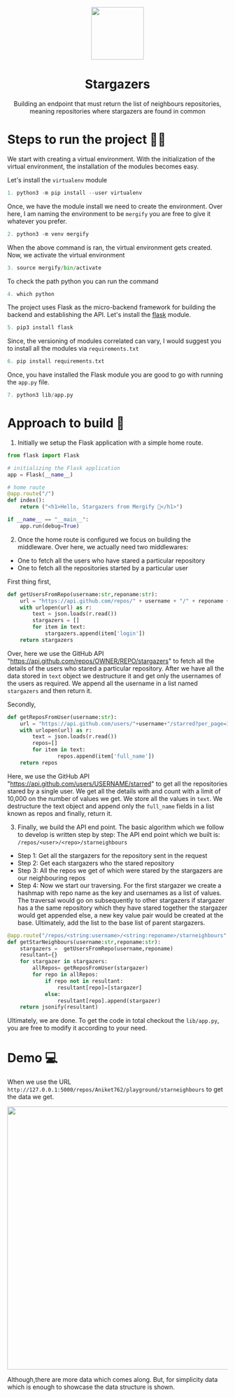 <p align="center">
<img src="https://landen.imgix.net/2l01jamio2ce/assets/nzfrsbuc.png?w=1200&h=900&fit=max" height="120" width="120"/>
<h1 align="center">Stargazers</h1>
<p align="center">Building an endpoint that must return the list of neighbours repositories, meaning repositories where stargazers are found in common</p>
</p>

# Steps to run the project 🧑‍💻
We start with creating a virtual environment. With the initialization of the virtual environment, the installation of the modules becomes easy. 

Let's install the `virtualenv` module

```python
1. python3 -m pip install --user virtualenv
```

Once, we have the module install we need to create the environment. Over here, I am naming the environment to be `mergify` you are free to give it whatever you prefer.

```python
2. python3 -m venv mergify
```

When the above command is ran, the virtual environment gets created. Now, we activate the virtual environment

```python
3. source mergify/bin/activate
```

To check the path python you can run the command

```python
4. which python
```

The project uses Flask as the micro-backend framework for building the backend and establishing the API. Let's install the [flask](https://flask.palletsprojects.com/en/2.1.x/) module.

```python
5. pip3 install flask
```

Since, the versioning of modules correlated can vary, I would suggest you to install all the modules via `requirements.txt`
```python
6. pip install requirements.txt
```

Once, you have installed the Flask module you are good to go with running the `app.py` file.

```python
7. python3 lib/app.py
```

# Approach to build 💪
1. Initially we setup the Flask application with a simple home route. 
```python
from flask import Flask

# initializing the Flask application
app = Flask(__name__)

# home route
@app.route("/")
def index():
    return ("<h1>Hello, Stargazers from Mergify 👋</h1>")

if __name__ == "__main__":
    app.run(debug=True)
```

2. Once the home route is configured we focus on building the middleware. Over here, we actually need two middlewares:
- One to fetch all the users who have stared a particular repository
- One to fetch all the repositories started by a particular user

First thing first,
```python
def getUsersFromRepo(username:str,reponame:str):
    url = "https://api.github.com/repos/" + username + "/" + reponame +"/stargazers"
    with urlopen(url) as r:
        text = json.loads(r.read())
        stargazers = []
        for item in text:
            stargazers.append(item['login'])
    return stargazers
```
Over, here we use the GitHub API "https://api.github.com/repos/OWNER/REPO/stargazers" to fetch all the details of the users who stared a particular repository. After we have all the data stored in `text` object we destructure it and get only the usernames of the users as required. We append all the username in a list named `stargazers` and then return it. 

Secondly, 
```python
def getReposFromUser(username:str):
    url = "https://api.github.com/users/"+username+"/starred?per_page=10000" 
    with urlopen(url) as r:
        text = json.loads(r.read())
        repos=[]
        for item in text:
                repos.append(item['full_name'])
    return repos
```
Here, we use the GitHub API "https://api.github.com/users/USERNAME/starred" to get all the repositories stared by a single user. We get all the details with and count with a limit of 10,000 on the number of values we get. We store all the values in `text`. We destructure the text object and append only the `full_name` fields in a list known as repos and finally, return it.

3. Finally, we build the API end point. The basic algorithm which we follow to develop is written step by step:
The API end point which we built is: `/repos/<user>/<repo>/starneighbours`
- Step 1: Get all the stargazers for the repository sent in the request
- Step 2: Get each stargazers who the stared repository
- Step 3: All the repos we get of which were stared by the stargazers are our neighbouring repos
- Step 4: Now we start our traversing. For the first stargazer we create a hashmap with repo name as the key and usernames as a list of values. The traversal would go on subsequently to other stargazers if stargazer has a the same repository which they have stared together the stargazer would get appended else, a new key value pair would be created at the base. Ultimately, add the list to the base list of parent stargazers.

```python
@app.route("/repos/<string:username>/<string:reponame>/starneighbours",methods = ['GET'])
def getStarNeighbours(username:str,reponame:str):
    stargazers =  getUsersFromRepo(username,reponame)
    resultant={}
    for stargazer in stargazers:
        allRepos= getReposFromUser(stargazer)
        for repo in allRepos:
            if repo not in resultant:
                resultant[repo]=[stargazer]
            else:
                resultant[repo].append(stargazer)
    return jsonify(resultant)
```
Ultimately, we are done. To get the code in total checkout the `lib/app.py`, you are free to modify it according to your need. 

# Demo 💻
When we use the URL `http://127.0.0.1:5000/repos/Aniket762/playground/starneighbours` to get the data we get. 
<p align="center">
<img src="https://user-images.githubusercontent.com/67703407/170256564-c5d7c331-90fd-4d3b-8c17-419ca61e6af0.png" width="600" />
</p>
Although,there are more data which comes along. But, for simplicity data which is enough to showcase the data structure is shown. 





